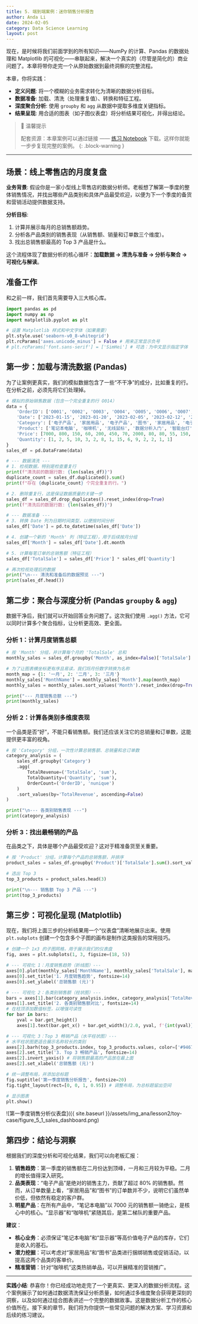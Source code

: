 ```yaml
---
title: 5. 端到端案例：迷你销售分析报告
author: Anda Li
date: 2024-02-05
category: Data Science Learning
layout: post
---
```


现在，是时候将我们前面学到的所有知识——NumPy 的计算、Pandas 的数据处理和 Matplotlib 的可视化——串联起来，解决一个真实的（尽管是简化的）商业问题了。本章将带你走完一个从原始数据到最终洞察的完整流程。

本章，你将实践：
- **定义问题**: 将一个模糊的业务需求转化为清晰的数据分析目标。
- **数据准备**: 加载、清洗（处理重复值）、转换和特征工程。
- **深度聚合分析**: 使用 `groupby` 和 `agg` 从数据中提取多维度关键指标。
- **结果呈现**: 用合适的图表（如子图仪表盘）将分析结果可视化，并得出结论。

> :gift: 温馨提示
>
> 配套资源：本章案例可以通过链接 —— <a href="{{ site.baseurl }}/assets/notebooks/lesson2/05-toy-case.ipynb" target="_blank" download="05-toy-case.ipynb">练习 Notebook</a> 下载。这样你就能一步步复现完整的案例。
{: .block-warning }

---

## 场景：线上零售店的月度复盘

**业务背景**: 假设你是一家小型线上零售店的数据分析师。老板想了解第一季度的整体销售情况，并找出哪些产品类别和具体产品最受欢迎，以便为下一个季度的备货和营销活动提供数据支持。

**分析目标**: 
1.  计算并展示每月的总销售额趋势。
2.  分析各产品类别的销售表现（从销售额、销量和订单数三个维度）。
3.  找出总销售额最高的 Top 3 产品是什么。

这个流程体现了数据分析的核心循环：**加载数据 → 清洗与准备 → 分析与聚合 → 可视化与解读**。

## 准备工作

和之前一样，我们首先需要导入三大核心库。

```python
import pandas as pd
import numpy as np
import matplotlib.pyplot as plt

# 设置 Matplotlib 样式和中文字体（如果需要）
plt.style.use('seaborn-v0_8-whitegrid')
plt.rcParams['axes.unicode_minus'] = False # 用来正常显示负号
# plt.rcParams['font.sans-serif'] = ['SimHei'] # 可选：为中文显示指定字体
```

## 第一步：加载与清洗数据 (Pandas)

为了让案例更真实，我们的模拟数据包含了一些“不干净”的成分，比如重复的行。在分析之前，必须先将它们处理掉。

```python
# 模拟的原始销售数据（包含一个完全重复的行 O014）
data = {
    'OrderID': ['O001', 'O002', 'O003', 'O004', 'O005', 'O006', 'O007', 'O008', 'O009', 'O010', 'O011', 'O012', 'O013', 'O014', 'O014'],
    'Date': ['2023-01-15', '2023-01-20', '2023-02-05', '2023-02-12', '2023-02-21', '2023-03-04', '2023-03-10', '2023-03-18', '2023-03-25', '2023-01-28', '2023-02-15', '2023-03-22', '2023-01-25', '2023-03-30', '2023-03-30'],
    'Category': ['电子产品', '家居用品', '电子产品', '图书', '家居用品', '电子产品', '图书', '电子产品', '家居用品', '图书', '图书', '家居用品', '电子产品', '电子产品', '电子产品'],
    'Product': ['笔记本电脑', '咖啡机', '无线鼠标', '数据分析入门', '智能台灯', '键盘', 'Python编程', '显示器', '储物盒', '机器学习实战', 'Web开发', '香薰机', '游戏手柄', '充电宝', '充电宝'],
    'Price': [7000, 800, 150, 60, 200, 450, 70, 2000, 80, 80, 55, 150, 300, 120, 120],
    'Quantity': [1, 2, 5, 10, 3, 2, 8, 1, 15, 6, 9, 2, 2, 1, 1]
}
sales_df = pd.DataFrame(data)

# --- 数据清洗 ---
# 1. 检视数据，特别是检查重复行
print(f"清洗前的数据行数: {len(sales_df)}")
duplicate_count = sales_df.duplicated().sum()
print(f"存在 {duplicate_count} 个完全重复的行。")

# 2. 删除重复行，这是保证数据质量的关键一步
sales_df = sales_df.drop_duplicates().reset_index(drop=True)
print(f"清洗后的数据行数: {len(sales_df)}")

# --- 数据准备 ---
# 3. 转换 Date 列为日期时间类型，以便按时间分析
sales_df['Date'] = pd.to_datetime(sales_df['Date'])

# 4. 创建一个新的 'Month' 列（特征工程），用于后续按月分组
sales_df['Month'] = sales_df['Date'].dt.month

# 5. 计算每笔订单的总销售额（特征工程）
sales_df['TotalSale'] = sales_df['Price'] * sales_df['Quantity']

# 再次检视处理后的数据
print("\n--- 清洗和准备后的数据预览 ---")
print(sales_df.head())
```

## 第二步：聚合与深度分析 (Pandas `groupby` & `agg`)

数据干净后，我们就可以开始回答业务问题了。这次我们使用 `.agg()` 方法，它可以同时计算多个聚合指标，让分析更高效、更全面。

### 分析 1：计算月度销售总额

```python
# 按 'Month' 分组，并计算每个月的 'TotalSale' 总和
monthly_sales = sales_df.groupby('Month', as_index=False)['TotalSale'].sum()

# 为了让图表横坐标更有序且易读，我们将月份数字转换为名称
month_map = {1: '一月', 2: '二月', 3: '三月'}
monthly_sales['MonthName'] = monthly_sales['Month'].map(month_map)
monthly_sales = monthly_sales.sort_values('Month').reset_index(drop=True)

print("--- 月度销售总额 ---")
print(monthly_sales)
```

### 分析 2：计算各类别多维度表现
一个品类是否“好”，不能只看销售额。我们还应该关注它的总销量和订单数，这能提供更丰富的视角。

```python
# 按 'Category' 分组，一次性计算总销售额、总销量和总订单数
category_analysis = (
    sales_df.groupby('Category')
    .agg(
        TotalRevenue=('TotalSale', 'sum'),
        TotalQuantity=('Quantity', 'sum'),
        OrderCount=('OrderID', 'nunique')
    )
    .sort_values(by='TotalRevenue', ascending=False)
)

print("\n--- 各类别销售表现 ---")
print(category_analysis)
```

### 分析 3：找出最畅销的产品
在品类之下，具体是哪个产品最受欢迎？这对于精准备货至关重要。

```python
# 按 'Product' 分组，计算每个产品的总销售额，并排序
product_sales = sales_df.groupby('Product')['TotalSale'].sum().sort_values(ascending=False)

# 选出 Top 3
top_3_products = product_sales.head(3)

print("\n--- 销售额 Top 3 产品 ---")
print(top_3_products)
```

## 第三步：可视化呈现 (Matplotlib)

现在，我们将上面三步的分析结果用一个“仪表盘”清晰地展示出来。使用 `plt.subplots` 创建一个包含多个子图的画布是制作这类报告的常用技巧。

```python
# 创建一个 1x3 的子图网格，用于展示我们的仪表盘
fig, axes = plt.subplots(1, 3, figsize=(18, 5))

# --- 可视化 1：月度销售趋势（折线图）---
axes[0].plot(monthly_sales['MonthName'], monthly_sales['TotalSale'], marker='o', linestyle='-', color='#1f77b4')
axes[0].set_title('1. 月度销售趋势', fontsize=14)
axes[0].set_ylabel('总销售额 (元)')

# --- 可视化 2：各类别销售额（柱状图）---
bars = axes[1].bar(category_analysis.index, category_analysis['TotalRevenue'], color=['#ff7f0e', '#2ca02c', '#d62728'])
axes[1].set_title('2. 各类别销售额对比', fontsize=14)
# 在柱顶添加数值标签，以增强可读性
for bar in bars:
    yval = bar.get_height()
    axes[1].text(bar.get_x() + bar.get_width()/2.0, yval, f'{int(yval)}', va='bottom', ha='center')

# --- 可视化 3：Top 3 畅销产品（水平柱状图）---
# 水平柱状图更适合展示名称较长的类别
axes[2].barh(top_3_products.index, top_3_products.values, color=['#9467bd', '#8c564b', '#e377c2'])
axes[2].set_title('3. Top 3 畅销产品', fontsize=14)
axes[2].invert_yaxis() # 将销售额最高的产品放在最上面
axes[2].set_xlabel('总销售额 (元)')

# 统一调整布局，并添加总标题
fig.suptitle('第一季度销售分析报告', fontsize=20)
fig.tight_layout(rect=[0, 0, 1, 0.95]) # 调整布局，为总标题留出空间

# 显示图表
plt.show()
```
![第一季度销售分析仪表盘]({{ site.baseurl }}/assets/img_ana/lesson2/toy-case/figure_5_1_sales_dashboard.png)

## 第四步：结论与洞察

根据我们的深度分析和可视化结果，我们可以向老板汇报：

1.  **销售趋势**：第一季度的销售额在二月份达到顶峰，一月和三月较为平稳。二月的增长值得深入研究。
2.  **品类表现**：“电子产品”是绝对的销售主力，贡献了超过 80% 的销售额。然而，从订单数量上看，“家居用品”和“图书”的订单数并不少，说明它们虽然单价低，但依然有稳定的客户群。
3.  **明星产品**：在所有产品中，“笔记本电脑”以 7000 元的销售额一骑绝尘，是核心中的核心。“显示器”和“咖啡机”紧随其后，是第二梯队的重要产品。

**建议**：
- **核心业务**：必须保证“笔记本电脑”和“显示器”等高价值电子产品的库存，它们是收入的基石。
- **潜力挖掘**：可以考虑对“家居用品”和“图书”品类进行捆绑销售或促销活动，以提高这两个品类的客单价。
- **精准营销**：针对“咖啡机”这类热销单品，可以开展精准的营销推广。

---
**实践小结**: 恭喜你！你已经成功地走完了一个更真实、更深入的数据分析流程。这个案例展示了如何通过数据清洗保证分析质量，如何通过多维度聚合获得更深刻的洞察，以及如何通过组合图表讲述一个完整的数据故事。这是数据分析工作的核心价值所在。接下来的章节，我们将为你提供一些常见问题的解决方案、学习资源和后续的练习建议。
